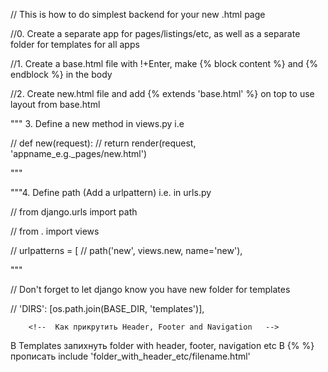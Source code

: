 
// This is how to do simplest backend for your new .html page

//0. Create a separate app for pages/listings/etc, as well as a separate folder for templates for all apps

//1. Create a base.html file with !+Enter, make {% block content %} and {% endblock %} in the body

//2. Create new.html file and add {% extends 'base.html' %} on top to use layout from base.html

""" 3. Define a new method in views.py i.e 

// def new(request):
//  return render(request, 'appname_e.g._pages/new.html')

"""

"""4. Define path (Add a urlpattern) i.e. in urls.py


// from django.urls import path

// from . import views

// urlpatterns = [
//  path('new', views.new, name='new'),


"""

// Don't forget to let django know you have new folder for templates

// 'DIRS': [os.path.join(BASE_DIR, 'templates')],
        




        <!--  Как прикрутить Header, Footer and Navigation   -->
В Templates запихнуть folder with header, footer, navigation etc
В {% %} прописать include 'folder_with_header_etc/filename.html'